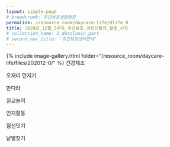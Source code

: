 ```yaml
--- 
layout: simple-page 
# breadcrumb: 주간보호생활현장 
permalink: /resource_room/daycare-life/dlife_0
title: 2020년_12월_5주차_주간보호_어르신들의_활동_사진
# collection_name: 2_dosolnoin_part
# second_nav_title: '주간보호센터안내' 
---
```

{% include image-gallery.html folder="/resource_room/daycare-life/files/202012-0/" %}
건강체조

오재미 던지기

만다라

칠교놀이

인지활동

점선잇기

낱말찾기